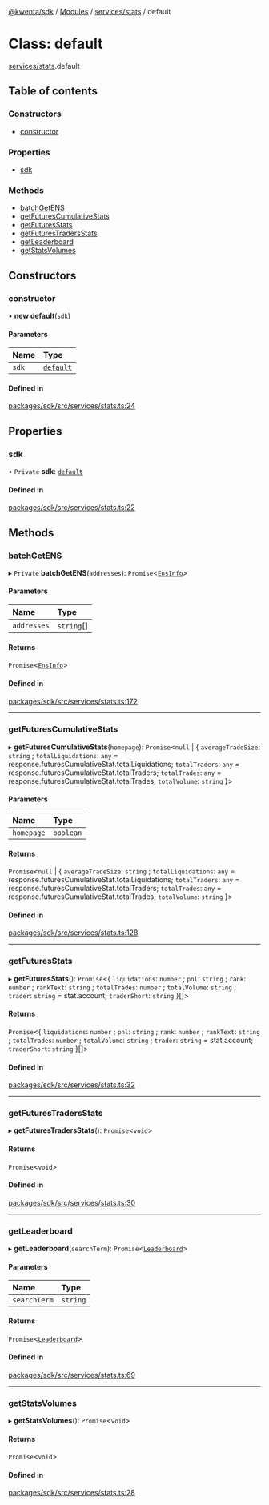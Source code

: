 [@kwenta/sdk](../README.md) / [Modules](../modules.md) / [services/stats](../modules/services_stats.md) / default

# Class: default

[services/stats](../modules/services_stats.md).default

## Table of contents

### Constructors

- [constructor](services_stats.default.md#constructor)

### Properties

- [sdk](services_stats.default.md#sdk)

### Methods

- [batchGetENS](services_stats.default.md#batchgetens)
- [getFuturesCumulativeStats](services_stats.default.md#getfuturescumulativestats)
- [getFuturesStats](services_stats.default.md#getfuturesstats)
- [getFuturesTradersStats](services_stats.default.md#getfuturestradersstats)
- [getLeaderboard](services_stats.default.md#getleaderboard)
- [getStatsVolumes](services_stats.default.md#getstatsvolumes)

## Constructors

### constructor

• **new default**(`sdk`)

#### Parameters

| Name | Type |
| :------ | :------ |
| `sdk` | [`default`](index.default.md) |

#### Defined in

[packages/sdk/src/services/stats.ts:24](https://github.com/Kwenta/kwenta/blob/28493a909/packages/sdk/src/services/stats.ts#L24)

## Properties

### sdk

• `Private` **sdk**: [`default`](index.default.md)

#### Defined in

[packages/sdk/src/services/stats.ts:22](https://github.com/Kwenta/kwenta/blob/28493a909/packages/sdk/src/services/stats.ts#L22)

## Methods

### batchGetENS

▸ `Private` **batchGetENS**(`addresses`): `Promise`<[`EnsInfo`](../modules/types_stats.md#ensinfo)\>

#### Parameters

| Name | Type |
| :------ | :------ |
| `addresses` | `string`[] |

#### Returns

`Promise`<[`EnsInfo`](../modules/types_stats.md#ensinfo)\>

#### Defined in

[packages/sdk/src/services/stats.ts:172](https://github.com/Kwenta/kwenta/blob/28493a909/packages/sdk/src/services/stats.ts#L172)

___

### getFuturesCumulativeStats

▸ **getFuturesCumulativeStats**(`homepage`): `Promise`<``null`` \| { `averageTradeSize`: `string` ; `totalLiquidations`: `any` = response.futuresCumulativeStat.totalLiquidations; `totalTraders`: `any` = response.futuresCumulativeStat.totalTraders; `totalTrades`: `any` = response.futuresCumulativeStat.totalTrades; `totalVolume`: `string`  }\>

#### Parameters

| Name | Type |
| :------ | :------ |
| `homepage` | `boolean` |

#### Returns

`Promise`<``null`` \| { `averageTradeSize`: `string` ; `totalLiquidations`: `any` = response.futuresCumulativeStat.totalLiquidations; `totalTraders`: `any` = response.futuresCumulativeStat.totalTraders; `totalTrades`: `any` = response.futuresCumulativeStat.totalTrades; `totalVolume`: `string`  }\>

#### Defined in

[packages/sdk/src/services/stats.ts:128](https://github.com/Kwenta/kwenta/blob/28493a909/packages/sdk/src/services/stats.ts#L128)

___

### getFuturesStats

▸ **getFuturesStats**(): `Promise`<{ `liquidations`: `number` ; `pnl`: `string` ; `rank`: `number` ; `rankText`: `string` ; `totalTrades`: `number` ; `totalVolume`: `string` ; `trader`: `string` = stat.account; `traderShort`: `string`  }[]\>

#### Returns

`Promise`<{ `liquidations`: `number` ; `pnl`: `string` ; `rank`: `number` ; `rankText`: `string` ; `totalTrades`: `number` ; `totalVolume`: `string` ; `trader`: `string` = stat.account; `traderShort`: `string`  }[]\>

#### Defined in

[packages/sdk/src/services/stats.ts:32](https://github.com/Kwenta/kwenta/blob/28493a909/packages/sdk/src/services/stats.ts#L32)

___

### getFuturesTradersStats

▸ **getFuturesTradersStats**(): `Promise`<`void`\>

#### Returns

`Promise`<`void`\>

#### Defined in

[packages/sdk/src/services/stats.ts:30](https://github.com/Kwenta/kwenta/blob/28493a909/packages/sdk/src/services/stats.ts#L30)

___

### getLeaderboard

▸ **getLeaderboard**(`searchTerm`): `Promise`<[`Leaderboard`](../modules/types_stats.md#leaderboard)\>

#### Parameters

| Name | Type |
| :------ | :------ |
| `searchTerm` | `string` |

#### Returns

`Promise`<[`Leaderboard`](../modules/types_stats.md#leaderboard)\>

#### Defined in

[packages/sdk/src/services/stats.ts:69](https://github.com/Kwenta/kwenta/blob/28493a909/packages/sdk/src/services/stats.ts#L69)

___

### getStatsVolumes

▸ **getStatsVolumes**(): `Promise`<`void`\>

#### Returns

`Promise`<`void`\>

#### Defined in

[packages/sdk/src/services/stats.ts:28](https://github.com/Kwenta/kwenta/blob/28493a909/packages/sdk/src/services/stats.ts#L28)
